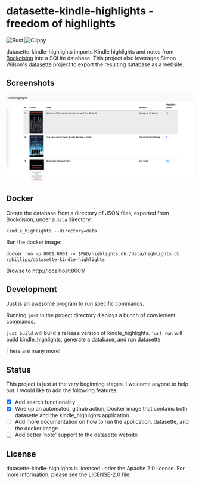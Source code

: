 # datasette-kindle-highlights - freedom of highlights

![Rust](https://github.com/rphillips/datasette-kindle-highlights/workflows/Rust/badge.svg) ![Clippy](https://github.com/rphillips/datasette-kindle-highlights/workflows/Clippy/badge.svg)

datasette-kindle-highlights imports Kindle highlights and notes from [Bookcision](https://readwise.io/bookcision) into a SQLite database. This project also leverages Simon Wilson's [datasette](https://github.com/simonw/datasette) project to export the resulting database as a website. 

## Screenshots

![](https://raw.githubusercontent.com/rphillips/datasette-kindle-highlights/screenshots/screenshot1.png)

## Docker

Create the database from a directory of JSON files, exported from Bookcision,
under a `data` directory:

```
kindle_highlights --directory=data
```

Run the docker image:

```
docker run -p 8001:8001 -v $PWD/highlights.db:/data/highlights.db rphillips/datasette-kindle-highlights
```

Browse to http://localhost:8001/

## Development

[Just](https://github.com/casey/just) is an awesome program to run specific commands.

Running `just` in the project directory displays a bunch of convienient commands.

`just build` will build a release version of kindle_highlights.
`just run` will build kindle_highlights, generate a database, and run datasette

There are many more!

## Status

This project is just at the very beginning stages. I welcome anyone to help out. I would like to add the following features:

- [x] Add search functionality
- [x] Wire up an automated, github action, Docker image that contains both datasette and the kindle_highlights application
- [ ] Add more documentation on how to run the application, datasette, and the docker image
- [ ] Add better 'note' support to the datasette website

## License

datasette-kindle-highlights is licensed under the Apache 2.0 license. For more information, please see the LICENSE-2.0 file.
